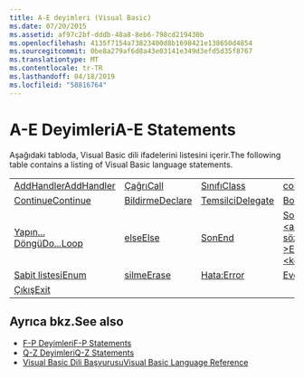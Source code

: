 ```yaml
---
title: A-E deyimleri (Visual Basic)
ms.date: 07/20/2015
ms.assetid: af97c2bf-dddb-48a8-8eb6-798cd219430b
ms.openlocfilehash: 4135f7154a73823400d8b1698421e138650d4854
ms.sourcegitcommit: 0be8a279af6d8a43e03141e349d3efd5d35f8767
ms.translationtype: MT
ms.contentlocale: tr-TR
ms.lasthandoff: 04/18/2019
ms.locfileid: "58816764"
---
```

# <a name="a-e-statements"></a><span data-ttu-id="2a8b7-102">A-E Deyimleri</span><span class="sxs-lookup"><span data-stu-id="2a8b7-102">A-E Statements</span></span>
<span data-ttu-id="2a8b7-103">Aşağıdaki tabloda, Visual Basic dili ifadelerini listesini içerir.</span><span class="sxs-lookup"><span data-stu-id="2a8b7-103">The following table contains a listing of Visual Basic language statements.</span></span>  
  
|||||  
|---|---|---|---|  
|[<span data-ttu-id="2a8b7-104">AddHandler</span><span class="sxs-lookup"><span data-stu-id="2a8b7-104">AddHandler</span></span>](../../../visual-basic/language-reference/statements/addhandler-statement.md)|[<span data-ttu-id="2a8b7-105">Çağrı</span><span class="sxs-lookup"><span data-stu-id="2a8b7-105">Call</span></span>](../../../visual-basic/language-reference/statements/call-statement.md)|[<span data-ttu-id="2a8b7-106">Sınıfı</span><span class="sxs-lookup"><span data-stu-id="2a8b7-106">Class</span></span>](../../../visual-basic/language-reference/statements/class-statement.md)|[<span data-ttu-id="2a8b7-107">const</span><span class="sxs-lookup"><span data-stu-id="2a8b7-107">Const</span></span>](../../../visual-basic/language-reference/statements/const-statement.md)|  
|[<span data-ttu-id="2a8b7-108">Continue</span><span class="sxs-lookup"><span data-stu-id="2a8b7-108">Continue</span></span>](../../../visual-basic/language-reference/statements/continue-statement.md)|[<span data-ttu-id="2a8b7-109">Bildirme</span><span class="sxs-lookup"><span data-stu-id="2a8b7-109">Declare</span></span>](../../../visual-basic/language-reference/statements/declare-statement.md)|[<span data-ttu-id="2a8b7-110">Temsilci</span><span class="sxs-lookup"><span data-stu-id="2a8b7-110">Delegate</span></span>](../../../visual-basic/language-reference/statements/delegate-statement.md)|[<span data-ttu-id="2a8b7-111">Boyutu</span><span class="sxs-lookup"><span data-stu-id="2a8b7-111">Dim</span></span>](../../../visual-basic/language-reference/statements/dim-statement.md)|  
|[<span data-ttu-id="2a8b7-112">Yapın... Döngü</span><span class="sxs-lookup"><span data-stu-id="2a8b7-112">Do...Loop</span></span>](../../../visual-basic/language-reference/statements/do-loop-statement.md)|[<span data-ttu-id="2a8b7-113">else</span><span class="sxs-lookup"><span data-stu-id="2a8b7-113">Else</span></span>](../../../visual-basic/language-reference/statements/else-statement.md)|[<span data-ttu-id="2a8b7-114">Son</span><span class="sxs-lookup"><span data-stu-id="2a8b7-114">End</span></span>](../../../visual-basic/language-reference/statements/end-statement.md)|[<span data-ttu-id="2a8b7-115">Son \<anahtar sözcüğü ></span><span class="sxs-lookup"><span data-stu-id="2a8b7-115">End \<keyword></span></span>](../../../visual-basic/language-reference/statements/end-keyword-statement.md)|  
|[<span data-ttu-id="2a8b7-116">Sabit listesi</span><span class="sxs-lookup"><span data-stu-id="2a8b7-116">Enum</span></span>](../../../visual-basic/language-reference/statements/enum-statement.md)|[<span data-ttu-id="2a8b7-117">silme</span><span class="sxs-lookup"><span data-stu-id="2a8b7-117">Erase</span></span>](../../../visual-basic/language-reference/statements/erase-statement.md)|[<span data-ttu-id="2a8b7-118">Hata:</span><span class="sxs-lookup"><span data-stu-id="2a8b7-118">Error</span></span>](../../../visual-basic/language-reference/statements/error-statement.md)|[<span data-ttu-id="2a8b7-119">Event</span><span class="sxs-lookup"><span data-stu-id="2a8b7-119">Event</span></span>](../../../visual-basic/language-reference/statements/event-statement.md)|  
|[<span data-ttu-id="2a8b7-120">Çıkış</span><span class="sxs-lookup"><span data-stu-id="2a8b7-120">Exit</span></span>](../../../visual-basic/language-reference/statements/exit-statement.md)||||  
  
## <a name="see-also"></a><span data-ttu-id="2a8b7-121">Ayrıca bkz.</span><span class="sxs-lookup"><span data-stu-id="2a8b7-121">See also</span></span>

- [<span data-ttu-id="2a8b7-122">F-P Deyimleri</span><span class="sxs-lookup"><span data-stu-id="2a8b7-122">F-P Statements</span></span>](../../../visual-basic/language-reference/statements/f-p-statements.md)
- [<span data-ttu-id="2a8b7-123">Q-Z Deyimleri</span><span class="sxs-lookup"><span data-stu-id="2a8b7-123">Q-Z Statements</span></span>](../../../visual-basic/language-reference/statements/q-z-statements.md)
- [<span data-ttu-id="2a8b7-124">Visual Basic Dili Başvurusu</span><span class="sxs-lookup"><span data-stu-id="2a8b7-124">Visual Basic Language Reference</span></span>](../../../visual-basic/language-reference/index.md)
